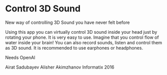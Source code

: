 # Control 3D Sound

New way of controlling 3D Sound you have never felt before

Using this app you can virtually control 3D sound inside your head just by rotating your phone. It is very easy to use. Imagine that you control flow of water inside your brain!
You can also record sounds, listen and control them as 3D sound.
It is recommended to use earphones or headphones.

Needs OpenAl

Airat Sadubayev
Alisher Akimzhanov
Informatix 2016
